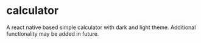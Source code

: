 # calculator
A react native based simple calculator with dark and light theme.
Additional functionality may be added in future.
